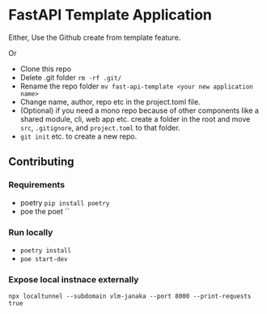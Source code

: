 # FastAPI Template Application

Either, Use the Github create from template feature. 

Or

- Clone this repo
- Delete .git folder `rm -rf .git/`
- Rename the repo folder `mv fast-api-template <your new application name>`
- Change name, author, repo etc in the project.toml file.
- (Optional) if you need a mono repo because of other components like a shared module, cli, web app etc. create a folder in the root and move `src`, `.gitignore`, and `project.toml` to that folder.
- `git init` etc. to create a new repo.


## Contributing

### Requirements

- poetry `pip install poetry`
- poe the poet ``

### Run locally

- `poetry install`
- `poe start-dev`

### Expose local instnace externally

`npx localtunnel --subdomain vlm-janaka --port 8000 --print-requests true`